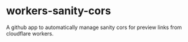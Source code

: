 # workers-sanity-cors
A github app to automatically manage sanity cors for preview links from cloudflare workers.
